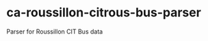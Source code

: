 ca-roussillon-citrous-bus-parser
================================

Parser for Roussillon CIT Bus data
